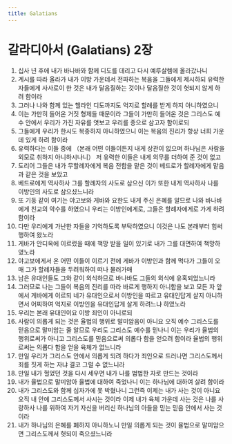```yaml
---
title: Galatians
---
```


# 갈라디아서 (Galatians) 2장
1. 십사 년 후에 내가 바나바와 함께 디도를 데리고 다시 예루살렘에 올라갔나니
1. 계시를 따라 올라가 내가 이방 가운데서 전파하는 복음을 그들에게 제시하되 유력한 자들에게 사사로이 한 것은 내가 달음질하는 것이나 달음질한 것이 헛되지 않게 하려 함이라
1. 그러나 나와 함께 있는 헬라인 디도까지도 억지로 할례를 받게 하지 아니하였으니
1. 이는 가만히 들어온 거짓 형제들 때문이라 그들이 가만히 들어온 것은 그리스도 예수 안에서 우리가 가진 자유를 엿보고 우리를 종으로 삼고자 함이로되
1. 그들에게 우리가 한시도 복종하지 아니하였으니 이는 복음의 진리가 항상 너희 가운데 있게 하려 함이라
1. 유력하다는 이들 중에 （본래 어떤 이들이든지 내게 상관이 없으며 하나님은 사람을 외모로 취하지 아니하시나니） 저 유력한 이들은 내게 의무를 더하여 준 것이 없고
1. 도리어 그들은 내가 무할례자에게 복음 전함을 맡은 것이 베드로가 할례자에게 맡음과 같은 것을 보았고
1. 베드로에게 역사하사 그를 할례자의 사도로 삼으신 이가 또한 내게 역사하사 나를 이방인의 사도로 삼으셨느니라
1. 또 기둥 같이 여기는 야고보와 게바와 요한도 내게 주신 은혜를 알므로 나와 바나바에게 친교의 악수를 하였으니 우리는 이방인에게로, 그들은 할례자에게로 가게 하려 함이라
1. 다만 우리에게 가난한 자들을 기억하도록 부탁하였으니 이것은 나도 본래부터 힘써 행하여 왔노라
1. 게바가 안디옥에 이르렀을 때에 책망 받을 일이 있기로 내가 그를 대면하여 책망하였노라
1. 야고보에게서 온 어떤 이들이 이르기 전에 게바가 이방인과 함께 먹다가 그들이 오매 그가 할례자들을 두려워하여 떠나 물러가매
1. 남은 유대인들도 그와 같이 외식하므로 바나바도 그들의 외식에 유혹되었느니라
1. 그러므로 나는 그들이 복음의 진리를 따라 바르게 행하지 아니함을 보고 모든 자 앞에서 게바에게 이르되 네가 유대인으로서 이방인을 따르고 유대인답게 살지 아니하면서 어찌하여 억지로 이방인을 유대인답게 살게 하려느냐 하였노라
1. 우리는 본래 유대인이요 이방 죄인이 아니로되
1. 사람이 의롭게 되는 것은 율법의 행위로 말미암음이 아니요 오직 예수 그리스도를 믿음으로 말미암는 줄 알므로 우리도 그리스도 예수를 믿나니 이는 우리가 율법의 행위로써가 아니고 그리스도를 믿음으로써 의롭다 함을 얻으려 함이라 율법의 행위로써는 의롭다 함을 얻을 육체가 없느니라
1. 만일 우리가 그리스도 안에서 의롭게 되려 하다가 죄인으로 드러나면 그리스도께서 죄를 짓게 하는 자냐 결코 그럴 수 없느니라
1. 만일 내가 헐었던 것을 다시 세우면 내가 나를 범법한 자로 만드는 것이라
1. 내가 율법으로 말미암아 율법에 대하여 죽었나니 이는 하나님에 대하여 살려 함이라
1. 내가 그리스도와 함께 십자가에 못 박혔나니 그런즉 이제는 내가 사는 것이 아니요 오직 내 안에 그리스도께서 사시는 것이라 이제 내가 육체 가운데 사는 것은 나를 사랑하사 나를 위하여 자기 자신을 버리신 하나님의 아들을 믿는 믿음 안에서 사는 것이라
1. 내가 하나님의 은혜를 폐하지 아니하노니 만일 의롭게 되는 것이 율법으로 말미암으면 그리스도께서 헛되이 죽으셨느니라